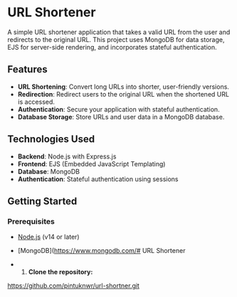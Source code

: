 # URL Shortener

A simple URL shortener application that takes a valid URL from the user and redirects to the original URL. 
This project uses MongoDB for data storage, EJS for server-side rendering, and incorporates stateful authentication.

## Features

- **URL Shortening**: Convert long URLs into shorter, user-friendly versions.
- **Redirection**: Redirect users to the original URL when the shortened URL is accessed.
- **Authentication**: Secure your application with stateful authentication.
- **Database Storage**: Store URLs and user data in a MongoDB database.

## Technologies Used

- **Backend**: Node.js with Express.js
- **Frontend**: EJS (Embedded JavaScript Templating)
- **Database**: MongoDB
- **Authentication**: Stateful authentication using sessions

## Getting Started

### Prerequisites

- [Node.js](https://nodejs.org/) (v14 or later)
- [MongoDB](https://www.mongodb.com/# URL Shortener

- 1. **Clone the repository:**

 https://github.com/pintuknwr/url-shortner.git
  




